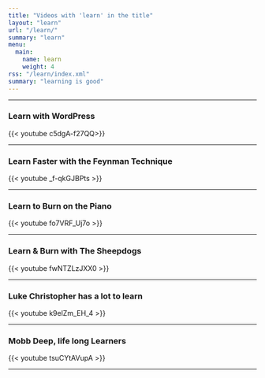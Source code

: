 ```yaml
---
title: "Videos with 'learn' in the title"
layout: "learn"
url: "/learn/"
summary: "learn"
menu:
  main:
    name: learn
    weight: 4
rss: "/learn/index.xml"
summary: "learning is good"
---
```

---

###  Learn with WordPress
{{<  youtube c5dgA-f27QQ>}}

---

### Learn Faster with the Feynman Technique
{{< youtube _f-qkGJBPts >}}

---

### Learn to Burn on the Piano
{{< youtube fo7VRF_Uj7o >}}

---


### Learn & Burn with The Sheepdogs
{{< youtube fwNTZLzJXX0 >}}

---

### Luke Christopher has a lot to learn
{{< youtube k9elZm_EH_4 >}}

---

### Mobb Deep, life long Learners
{{< youtube tsuCYtAVupA >}}

---